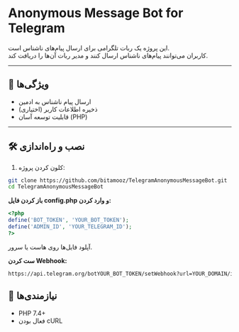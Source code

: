 # Anonymous Message Bot for Telegram

این پروژه یک ربات تلگرامی برای ارسال پیام‌های ناشناس است.  
کاربران می‌توانند پیام‌های ناشناس ارسال کنند و مدیر ربات آن‌ها را دریافت کند.

---

## 🚀 ویژگی‌ها
- ارسال پیام ناشناس به ادمین
- ذخیره اطلاعات کاربر (اختیاری)
- قابلیت توسعه آسان (PHP)

---

## 🛠 نصب و راه‌اندازی

1. کلون کردن پروژه:
```bash
git clone https://github.com/bitamooz/TelegramAnonymousMessageBot.git
cd TelegramAnonymousMessageBot
```
**باز کردن فایل config.php و وارد کردن:**

```php
<?php
define('BOT_TOKEN', 'YOUR_BOT_TOKEN');
define('ADMIN_ID', 'YOUR_TELEGRAM_ID');
?>
```
آپلود فایل‌ها روی هاست یا سرور.

**ست کردن Webhook:**

```bash
https://api.telegram.org/botYOUR_BOT_TOKEN/setWebhook?url=YOUR_DOMAIN/index.php
```

## 📌 نیازمندی‌ها
- PHP 7.4+
- فعال بودن cURL

